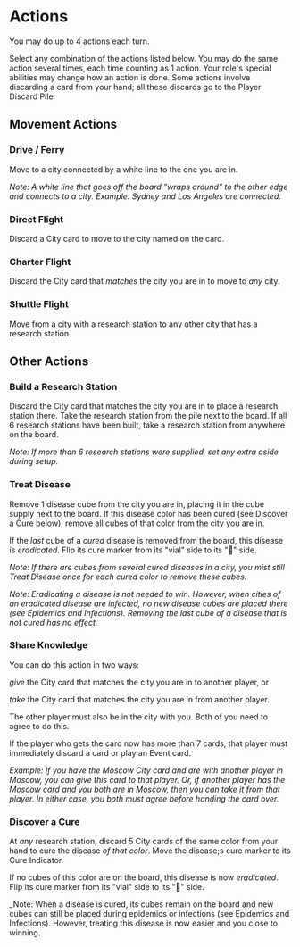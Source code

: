 # Actions

You may do up to 4 actions each turn.

Select any combination of the actions listed below. You may do the same action several times, each time counting as 1 action. Your role's special abilities may change how an action is done. Some actions involve discarding a card from your hand; all these discards go to the Player Discard Pile.

## Movement Actions

### Drive / Ferry
Move to a city connected by a white line to the one you are in.

_Note: A white line that goes off the board "wraps around" to the other edge and connects to a city. Example: Sydney and Los Angeles are connected._

### Direct Flight
Discard a City card to move to the city named on the card.

### Charter Flight
Discard the City card that _matches_ the city you are in to move to _any_ city.

### Shuttle Flight
Move from a city with a research station to any other city that has a research station.

## Other Actions

### Build a Research Station
Discard the City card that matches the city you are in to place a research station there. Take the research station from the pile next to the board. If all 6 research stations have been built, take a research station from anywhere on the board.

_Note: If more than 6 research stations were supplied, set any extra aside during setup._

### Treat Disease
Remove 1 disease cube from the city you are in, placing it in the cube supply next to the board. If this disease color has been cured (see Discover a Cure below), remove all cubes of that color from the city you are in.

If the _last_ cube of a _cured_ disease is removed from the board, this disease is _eradicated_. Flip its cure marker from its "vial" side to its "🚫" side.

_Note: If there are cubes from several cured diseases in a city, you mist still Treat Disease once for each cured color to remove these cubes._

_Note: Eradicating a disease is not needed to win. However, when cities of an eradicated disease are infected, no new disease cubes are placed there (see Epidemics and Infections). Removing the last cube of a disease that is not cured has no effect._

### Share Knowledge
You can do this action in two ways:

_give_ the City card that matches the city you are in to another player, or

_take_ the City card that matches the city you are in from another player.

The other player must also be in the city with you. Both of you need to agree to do this.

If the player who gets the card now has more than 7 cards, that player must immediately discard a card or play an Event card.

_Example: If you have the Moscow City card and are with another player in Moscow, you can give this card to that player. Or, if another player has the Moscow card and you both are in Moscow, then you can take it from that player. In either case, you both must agree before handing the card over._

### Discover a Cure
At _any_ research station, discard 5 City cards of the same color from your hand to cure the disease _of that color_. Move the disease;s cure marker to its Cure Indicator.

If no cubes of this color are on the board, this disease is now _eradicated_. Flip its cure marker from its "vial" side to its "🚫" side.

_Note: When a disease is cured, its cubes remain on the board and new cubes can still be placed during epidemics or infections (see Epidemics and Infections). However, treating this disease is now easier and you close to winning.
